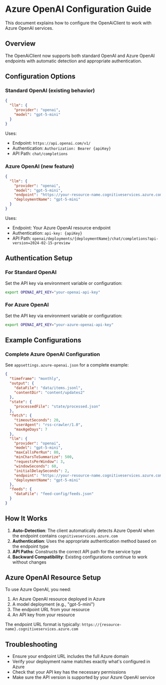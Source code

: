 # Azure OpenAI Configuration Guide

This document explains how to configure the OpenAiClient to work with Azure OpenAI services.

## Overview

The OpenAiClient now supports both standard OpenAI and Azure OpenAI endpoints with automatic detection and appropriate authentication.

## Configuration Options

### Standard OpenAI (existing behavior)

```json
{
  "llm": {
    "provider": "openai",
    "model": "gpt-5-mini"
  }
}
```

Uses:
- Endpoint: `https://api.openai.com/v1/`
- Authentication: `Authorization: Bearer {apiKey}`
- API Path: `chat/completions`

### Azure OpenAI (new feature)

```json
{
  "llm": {
    "provider": "openai",
    "model": "gpt-5-mini",
    "endpoint": "https://your-resource-name.cognitiveservices.azure.com",
    "deploymentName": "gpt-5-mini"
  }
}
```

Uses:
- Endpoint: Your Azure OpenAI resource endpoint
- Authentication: `api-key: {apiKey}`
- API Path: `openai/deployments/{deploymentName}/chat/completions?api-version=2024-02-15-preview`

## Authentication Setup

### For Standard OpenAI
Set the API key via environment variable or configuration:
```bash
export OPENAI_API_KEY="your-openai-api-key"
```

### For Azure OpenAI
Set the API key via environment variable or configuration:
```bash
export OPENAI_API_KEY="your-azure-openai-api-key"
```

## Example Configurations

### Complete Azure OpenAI Configuration
See `appsettings.azure-openai.json` for a complete example:

```json
{
  "timeframe": "monthly",
  "output": {
    "dataFile": "data/items.jsonl",
    "contentDir": "content/updates2"
  },
  "state": {
    "processedFile": "state/processed.json"
  },
  "fetch": {
    "timeoutSeconds": 20,
    "userAgent": "rss-crawler/1.0",
    "maxAgeDays": 7
  },
  "llm": {
    "provider": "openai",
    "model": "gpt-5-mini",
    "maxCallsPerRun": 80,
    "minCharsToSummarize": 500,
    "requestsPerWindow": 3,
    "windowSeconds": 60,
    "initialDelaySeconds": 2,
    "endpoint": "https://your-resource-name.cognitiveservices.azure.com",
    "deploymentName": "gpt-5-mini"
  },
  "feeds": {
    "dataFile": "feed-config/feeds.json"
  }
}
```

## How It Works

1. **Auto-Detection**: The client automatically detects Azure OpenAI when the endpoint contains `cognitiveservices.azure.com`
2. **Authentication**: Uses the appropriate authentication method based on the endpoint type
3. **API Paths**: Constructs the correct API path for the service type
4. **Backward Compatibility**: Existing configurations continue to work without changes

## Azure OpenAI Resource Setup

To use Azure OpenAI, you need:

1. An Azure OpenAI resource deployed in Azure
2. A model deployment (e.g., "gpt-5-mini")
3. The endpoint URL from your resource
4. An API key from your resource

The endpoint URL format is typically:
`https://{resource-name}.cognitiveservices.azure.com`

## Troubleshooting

- Ensure your endpoint URL includes the full Azure domain
- Verify your deployment name matches exactly what's configured in Azure
- Check that your API key has the necessary permissions
- Make sure the API version is supported by your Azure OpenAI service